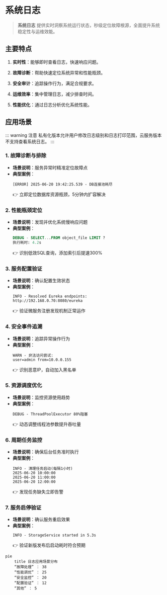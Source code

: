 # 系统日志

> **系统日志** 提供实时洞察系统运行状态，秒级定位故障根源，全面提升系统稳定性与运维效能。

## 主要特点

1. **实时性**：能够即时查看日志，快速响应问题。

2. **故障诊断**：帮助快速定位系统异常和性能瓶颈。

3. **安全审计**：追踪操作行为，满足合规要求。

4. **运维效率**：集中管理日志，减少排查时间。

5. **性能优化**：通过日志分析优化系统性能。

## 应用场景

::: warning 注意
私有化版本允许用户修改日志级别和日志打印范围，云服务版本不支持查看系统日志。
:::

### **1. 故障诊断与排除**
- **场景说明**：服务异常时精准定位故障点
- **典型案例**：
  ```log
  [ERROR] 2025-06-20 19:42:25.539 - DB连接池耗尽
  ```  
  👉 立即定位数据库资源瓶颈，5分钟内扩容解决

### **2. 性能瓶颈定位**
- **场景说明**：发现并优化系统慢响应问题
- **典型案例**：
  ```sql
  DEBUG - SELECT...FROM object_file LIMIT ? 
  执行耗时: 4.2s
  ```  
  👉 识别低效SQL查询，添加索引后提速300%

### **3. 服务配置验证**
- **场景说明**：确认配置生效状态
- **典型案例**：
  ```log
  INFO - Resolved Eureka endpoints: 
  http://192.168.0.70:8080/eureka
  ```  
  👉 验证微服务注册发现机制正常运作

### **4. 安全事件追溯**
- **场景说明**：追踪异常操作行为
- **典型案例**：
  ```log
  WARN - 非法访问尝试: 
  user=admin from=10.0.0.155
  ```  
  👉 识别恶意IP，自动加入黑名单

### **5. 资源调度优化**
- **场景说明**：监控资源使用趋势
- **典型案例**：
  ```log
  DEBUG - ThreadPoolExecutor 80%阻塞
  ```  
  👉 动态调整线程池参数提升吞吐量

### **6. 周期任务监控**
- **场景说明**：确保后台任务准时执行
- **典型案例**：
  ```log
  INFO - 清理任务启动(每隔1小时)
  2025-06-20 10:00:00
  2025-06-20 11:00:00 
  2025-06-20 12:00:00
  ```  
  👉 发现任务缺失立即告警

### **7. 服务启停验证**
- **场景说明**：确认服务重启效果
- **典型案例**：
  ```log
  INFO - StorageService started in 5.3s
  ```  
  👉 验证新版发布后启动耗时符合预期

```mermaid
pie
    title 日志应用场景分布
    “故障处理” ： 38
    “性能调优” ： 25
    “安全监控” ： 20
    “配置验证” ： 12
    “其他” ： 5
```